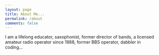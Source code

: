 ```yaml
---
layout: page
title: About Me...
permalink: /about
comments: false
---
```


I am a lifelong educator, saxophonist, former director of bands, a licensed amateur radio operator since 1988, former BBS operator, dabbler in coding...